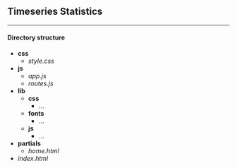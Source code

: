 ## Timeseries Statistics


---
#### Directory structure
- **css**
	- *style.css*
- **js**
	-  *app.js*
	- *routes.js*
- **lib**
	- **css**
		- ...
	- **fonts**
		- ...
	- **js**
		- ...
- **partials**
	- *home.html*
- *index.html*
